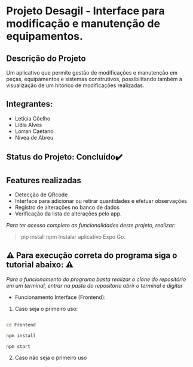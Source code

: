# Projeto Desagil - Interface para modificação e manutenção de equipamentos. 

## Descrição do Projeto

Um aplicativo que permite gestão de modificações e manutenção em peças, 
equipamentos e sistemas construtivos, possibilitando também a visualização de um hitórico de modificações realizadas. 
 
## Integrantes:

- Letícia Côelho
- Lídia Alves
- Lorran Caetano  
- Nívea de Abreu

## Status do Projeto: Concluído:heavy_check_mark:

## Features realizadas

-  Detecção de QRcode 
-  Interface para adicionar ou retirar quantidades e efetuar observações 
-  Registro de alterações no banco de dados
-  Verificação da lista de alterações pelo app.

*Para ter acesso completo as funcionalidades deste projeto, realizar:*

> pip install npm
> Instalar aplicativo Expo Go. 

## :warning: Para execução correta do programa siga o tutorial abaixo: :warning:

*Para o funcionamento do programa basta realizar o clone do repositório em um terminal, entrar na pasta do repositorio abrir o terminal e digitar*

- Funcionamento Interface (Frontend):

1.  Caso seja o primeiro uso:

```bash

cd Frontend

npm install

npm start

```

2. Caso não seja o primeiro uso


